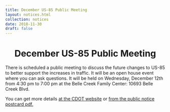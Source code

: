 ```yaml
---
title: December US-85 Public Meeting
layout: notices.html
collection: notices
date: 2018-11-30
draft: false
---
```


<div style="text-align: center;">
<h1>December US-85 Public Meeting</h1>
</div>

There is scheduled a public meeting to discuss the future changes to US-85 to better support the increases in traffic. It will be an open house event where you can ask questions. It will be held on Wednesday, December 12th from 4:30 pm to 7:00 pm at the Belle Creek Family Center: 10693 Belle Creek Blvd.

You can get more details <a href="//www.codot.gov/library/studies/us-85-from-i-76-to-124th-avenue-highway-design-improvements" target="cdot-website">at the CDOT website</a> or <a href="/notices/2018-US-85-Public-Meeting.pdf" target="public-meeting">from the public notice postcard pdf.</a>
